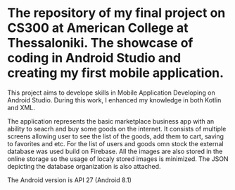 # The repository of my final project on CS300 at American College at Thessaloniki. The showcase of coding in Android Studio and creating my first mobile application.

This project aims to develope skills in Mobile Application Developing on Android Studio. During this work, I enhanced my knowledge in both Kotlin and XML. 

The application represents the basic marketplace business app with an ability to seacrh and buy some goods on the internet. It consists of multiple screens allowing user to see the list of the goods, add
them to cart, saving to favorites and etc. For the list of users and goods omn stock the external database was used build on Firebase. All the images are also stored in the online storage so the 
usage of localy stored images is minimized. 
The JSON depicting the database organization is also attached. 

The Android version is API 27 (Android 8.1)
